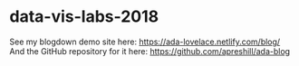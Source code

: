 # data-vis-labs-2018

See my blogdown demo site here: https://ada-lovelace.netlify.com/blog/
And the GitHub repository for it here: https://github.com/apreshill/ada-blog
